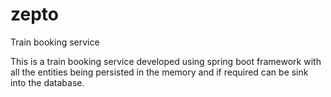# zepto
Train booking service

This is a train booking service developed using spring boot framework with all the entities being
persisted in the memory and if required can be sink into the database.
